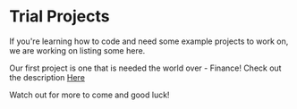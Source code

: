 # Trial Projects
If you're learning how to code and need some example projects to work on, we are working on listing some here.

Our first project is one that is needed the world over - Finance! Check out the description [Here](https://github.com/codeframeuk/trial-projects/blob/main/financials.md)

Watch out for more to come and good luck!